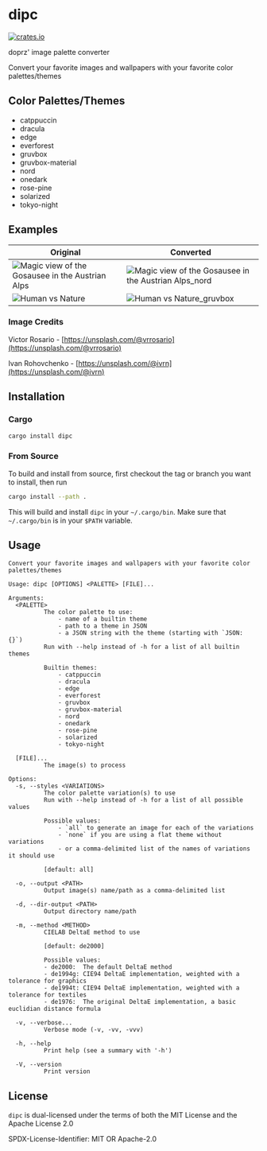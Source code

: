 # dipc

[![crates.io](https://img.shields.io/crates/v/dipc)](https://crates.io/crates/dipc)

doprz' image palette converter

Convert your favorite images and wallpapers with your favorite color palettes/themes

## Color Palettes/Themes

- catppuccin
- dracula
- edge
- everforest
- gruvbox
- gruvbox-material
- nord
- onedark
- rose-pine
- solarized
- tokyo-night

## Examples

| Original | Converted |
| -------- | --------- |
| ![Magic view of the Gosausee in the Austrian Alps](images/ivan-rohovchenko-pkLBb75JnHc-unsplash.jpg) | ![Magic view of the Gosausee in the Austrian Alps_nord](images/ivan-rohovchenko-pkLBb75JnHc-unsplash_nord-Polar-Night-Snow-Storm-Frost.png) |
| ![Human vs Nature](images/victor-rosario-pa9sROVpkgQ-unsplash.jpg) | ![Human vs Nature_gruvbox](images/victor-rosario-pa9sROVpkgQ-unsplash_gruvbox-Dark-mode-Light-mode.png) |

### Image Credits

Victor Rosario - [https://unsplash.com/@vrrosario](https://unsplash.com/@vrrosario)

Ivan Rohovchenko - [https://unsplash.com/@ivrn](https://unsplash.com/@ivrn)

## Installation

### Cargo

```sh
cargo install dipc
```

### From Source

To build and install from source, first checkout the tag or branch you want to install, then run
```sh
cargo install --path .
```
This will build and install `dipc` in your `~/.cargo/bin`. Make sure that `~/.cargo/bin` is in your `$PATH` variable.

## Usage

```
Convert your favorite images and wallpapers with your favorite color palettes/themes

Usage: dipc [OPTIONS] <PALETTE> [FILE]...

Arguments:
  <PALETTE>
          The color palette to use:
              - name of a builtin theme
              - path to a theme in JSON
              - a JSON string with the theme (starting with `JSON: {}`)
          Run with --help instead of -h for a list of all builtin themes

          Builtin themes:
              - catppuccin
              - dracula
              - edge
              - everforest
              - gruvbox
              - gruvbox-material
              - nord
              - onedark
              - rose-pine
              - solarized
              - tokyo-night

  [FILE]...
          The image(s) to process

Options:
  -s, --styles <VARIATIONS>
          The color palette variation(s) to use
          Run with --help instead of -h for a list of all possible values

          Possible values:
              - `all` to generate an image for each of the variations
              - `none` if you are using a flat theme without variations
              - or a comma-delimited list of the names of variations it should use

          [default: all]

  -o, --output <PATH>
          Output image(s) name/path as a comma-delimited list

  -d, --dir-output <PATH>
          Output directory name/path

  -m, --method <METHOD>
          CIELAB DeltaE method to use

          [default: de2000]

          Possible values:
          - de2000:  The default DeltaE method
          - de1994g: CIE94 DeltaE implementation, weighted with a tolerance for graphics
          - de1994t: CIE94 DeltaE implementation, weighted with a tolerance for textiles
          - de1976:  The original DeltaE implementation, a basic euclidian distance formula

  -v, --verbose...
          Verbose mode (-v, -vv, -vvv)

  -h, --help
          Print help (see a summary with '-h')

  -V, --version
          Print version
```

## License

`dipc` is dual-licensed under the terms of both the MIT License and the Apache License 2.0

SPDX-License-Identifier: MIT OR Apache-2.0
